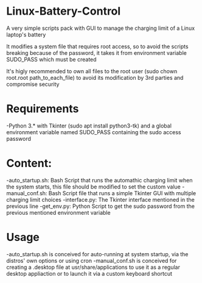 # Linux-Battery-Control
A very simple scripts pack with GUI to manage the charging limit of a Linux laptop's battery

It modifies a system file that requires root access, so to avoid the scripts breaking because of the
password, it takes it from environment variable SUDO_PASS which must be created

It's higly recommended to own all files to the root user (sudo chown root.root path_to_each_file)
to avoid its modification by 3rd parties and compromise security

# Requirements
-Python 3.* with Tkinter (sudo apt install python3-tk) and a global environment variable named SUDO_PASS containing the sudo access password

# Content:
-auto_startup.sh: Bash Script that runs the automathic charging limit when the system starts, this file
 should be modified to set the custom value
-manual_conf.sh: Bash Script file that runs a simple Tkinter GUI with multiple charging limit choices
-interface.py: The Tkinter interface mentioned in the previous line
-get_env.py: Python Script to get the sudo password from the previous mentioned environment variable

# Usage
-auto_startup.sh is conceived for auto-running at system startup, via the distros' own options or using cron
-manual_conf.sh is conceived for creating a .desktop file at usr/share/applications to use it as a regular desktop
 appliaction or to launch it via a custom keyboard shortcut
